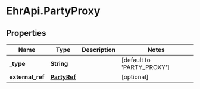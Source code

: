 # EhrApi.PartyProxy

## Properties

Name | Type | Description | Notes
------------ | ------------- | ------------- | -------------
**_type** | **String** |  | [default to &#39;PARTY_PROXY&#39;]
**external_ref** | [**PartyRef**](PartyRef.md) |  | [optional] 


